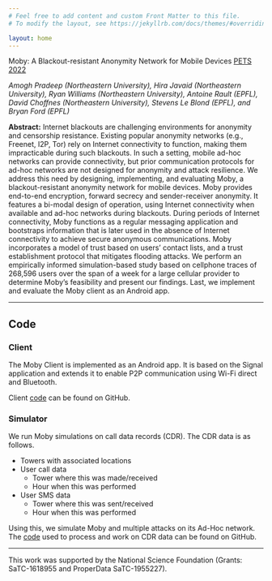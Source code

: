 ```yaml
---
# Feel free to add content and custom Front Matter to this file.
# To modify the layout, see https://jekyllrb.com/docs/themes/#overriding-theme-defaults

layout: home
---
```


Moby: A Blackout-resistant Anonymity Network for Mobile Devices [PETS 2022](https://petsymposium.org/2022/files/papers/issue3/popets-2022-0071.pdf)

*Amogh Pradeep (Northeastern University), Hira Javaid (Northeastern University), Ryan Williams (Northeastern University), Antoine Rault (EPFL), David Choffnes (Northeastern University), Stevens Le Blond (EPFL), and Bryan Ford (EPFL)*

**Abstract:** Internet blackouts are challenging environments for anonymity and censorship resistance.
Existing popular anonymity networks (e.g., Freenet, I2P, Tor) rely on Internet connectivity to function, making them impracticable during such blackouts.
In such a setting, mobile ad-hoc networks can provide connectivity, but prior communication protocols for ad-hoc networks are not designed for anonymity and attack resilience.
We address this need by designing, implementing, and evaluating Moby, a blackout-resistant anonymity network for mobile devices.
Moby provides end-to-end encryption, forward secrecy and sender-receiver anonymity.
It features a bi-modal design of operation, using Internet connectivity when available and ad-hoc networks during blackouts.
During periods of Internet connectivity, Moby functions as a regular messaging application and bootstraps information that is later used in the absence of Internet connectivity to achieve secure anonymous communications.
Moby incorporates a model of trust based on users’ contact lists, and a trust establishment protocol that mitigates flooding attacks.
We perform an empirically informed simulation-based study based on cellphone traces of 268,596 users over the span of a week for a large cellular provider to determine Moby’s feasibility and present our findings.
Last, we implement and evaluate the Moby client as an Android app.

---

## Code

### Client

The Moby Client is implemented as an Android app.
It is based on the Signal application and extends it to enable P2P communication using Wi-Fi direct and Bluetooth.

Client [code](https://github.com/amoghbl1/moby_android) can be found on GitHub.

### Simulator

We run Moby simulations on call data records (CDR).
The CDR data is as follows.
- Towers with associated locations
- User call data
  - Tower where this was made/received
  - Hour when this was performed
- User SMS data
  - Tower where this was sent/received
  - Hour when this was performed

Using this, we simulate Moby and multiple attacks on its Ad-Hoc network. The [code](https://github.com/00h-i-r-a00/moby_simulator) used to process and work on CDR data can be found on GitHub.

---

This work was supported by the National Science Foundation (Grants: SaTC-1618955 and ProperData SaTC-1955227).
